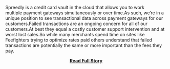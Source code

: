 <p>Spreedly is a credit card vault in the cloud that allows you to work multiple payment gateways simultaneously or over time.As such, we’re in a unique position to see transactional data across payment gateways for our customers.Failed transactions are an ongoing concern for all of our customers.At best they equal a costly customer support intervention and at worst lost sales.So while many merchants spend time on sites like Feefighters trying to optimize rates paid others understand that failed transactions are potentially the same or more important than the fees they pay.</p>
<center><p><a href="http://blog.spreedly.com/2013/05/08/failed-transaction-rates-by-payment-gateways/" style='padding:25px; font-sze:18px; font-weight: bold;'>Read Full Story</a></p></center>
